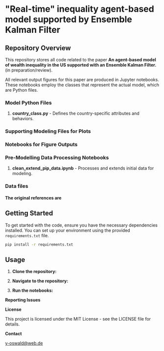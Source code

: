 # "Real-time" inequality agent-based model supported by Ensemble Kalman Filter

## Repository Overview

This repository stores all code related to the paper **An agent-based model of wealth inequality in the US supported with an Ensemble Kalman Filter.** (in preparation/review).

All relevant output figures for this paper are produced in Jupyter notebooks. These notebooks employ the classes that represent the actual model, which are Python files.

### Model Python Files

1. **country_class.py** - Defines the country-specific attributes and behaviors.


### Supporting Modeling Files for Plots




### Notebooks for Figure Outputs



### Pre-Modelling Data Processing Notebooks

1. **clean_extend_pip_data.ipynb** - Processes and extends initial data for modeling.

### Data files



#### The original references are 



## Getting Started

To get started with the code, ensure you have the necessary dependencies installed. You can set up your environment using the provided `requirements.txt` file.

```sh
pip install -r requirements.txt
```

## Usage



1. **Clone the repository:**



2. **Navigate to the repository:**


3. **Run the notebooks:**



**Reporting Issues**



**License**

This project is licensed under the MIT License - see the LICENSE file for details.

**Contact**

y-oswald@web.de
